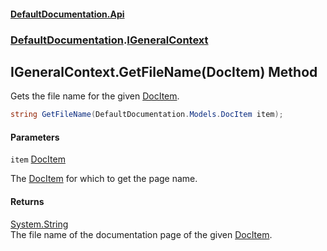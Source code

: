 #### [DefaultDocumentation\.Api](../../index.md 'index')
### [DefaultDocumentation](../../index.md#DefaultDocumentation 'DefaultDocumentation').[IGeneralContext](index.md 'DefaultDocumentation\.IGeneralContext')

## IGeneralContext\.GetFileName\(DocItem\) Method

Gets the file name for the given [DocItem](../Models/DocItem/index.md 'DefaultDocumentation\.Models\.DocItem')\.

```csharp
string GetFileName(DefaultDocumentation.Models.DocItem item);
```
#### Parameters

<a name='DefaultDocumentation.IGeneralContext.GetFileName(DefaultDocumentation.Models.DocItem).item'></a>

`item` [DocItem](../Models/DocItem/index.md 'DefaultDocumentation\.Models\.DocItem')

The [DocItem](../Models/DocItem/index.md 'DefaultDocumentation\.Models\.DocItem') for which to get the page name\.

#### Returns
[System\.String](https://docs.microsoft.com/en-us/dotnet/api/System.String 'System\.String')  
The file name of the documentation page of the given [DocItem](../Models/DocItem/index.md 'DefaultDocumentation\.Models\.DocItem')\.